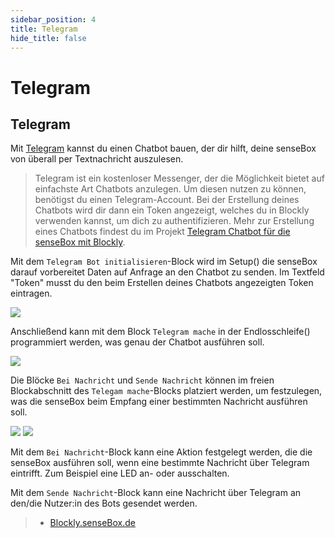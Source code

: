 ```yaml
---
sidebar_position: 4
title: Telegram
hide_title: false
---
```

# Telegram

## Telegram
Mit [Telegram](https://www.telegram.org) kannst du einen Chatbot bauen, der dir hilft, deine senseBox von überall per Textnachricht auszulesen.

> Telegram ist ein kostenloser Messenger, der die Möglichkeit bietet auf einfachste Art Chatbots anzulegen. Um diesen nutzen zu können, benötigst du einen Telegram-Account. Bei der Erstellung deines Chatbots wird dir dann ein Token angezeigt, welches du in Blockly verwenden kannst, um dich zu authentifizieren. Mehr zur Erstellung eines Chatbots findest du im Projekt [Telegram Chatbot für die senseBox mit Blockly](https://sensebox.de/projects/de/2019-12-15-telegram-blockly).

Mit dem `Telegram Bot initialisieren`-Block wird im Setup() die senseBox darauf vorbereitet Daten auf Anfrage an den Chatbot zu senden. Im Textfeld "Token" musst du den beim Erstellen deines Chatbots angezeigten Token eintragen.

![](/img/blockly-bilder/web-telegram/blockly-Web-Telegram-1.svg)

Anschließend kann mit dem Block `Telegram mache` in der Endlosschleife() programmiert werden, was genau der Chatbot ausführen soll.

![](/img/blockly-bilder/web-telegram/blockly-Web-Telegram-2.svg)

Die Blöcke `Bei Nachricht` und `Sende Nachricht` können im freien Blockabschnitt des `Telegam mache`-Blocks platziert werden, um festzulegen, was die senseBox beim Empfang einer bestimmten Nachricht ausführen soll.

![](/img/blockly-bilder/web-telegram/blockly-Web-Telegram-3.svg) ![](/img/blockly-bilder/web-telegram/blockly-Web-Telegram-4.svg)



Mit dem `Bei Nachricht`-Block kann eine Aktion festgelegt werden, die die senseBox ausführen soll, wenn eine bestimmte Nachricht über Telegram eintrifft. Zum Beispiel eine LED an- oder ausschalten.

Mit dem `Sende Nachricht`-Block kann eine Nachricht über Telegram an den/die Nutzer:in des Bots gesendet werden.

> - [Blockly.senseBox.de](https://blockly.sensebox.de/)